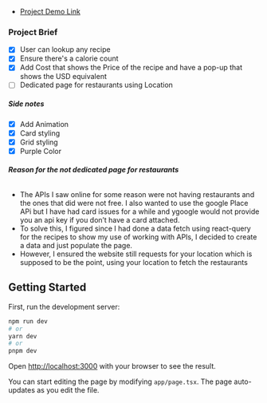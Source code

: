 - [Project Demo Link](https://ms-ore.vercel.app/recipes)

### Project Brief

- [x] User can lookup any recipe
- [x] Ensure there's a calorie count
- [x] Add Cost that shows the Price of the recipe and have a pop-up that shows the USD equivalent
- [ ] Dedicated page for restaurants using Location
##### Side notes
- [x] Add Animation
- [x] Card styling
- [x] Grid styling
- [x] Purple Color

###### ***Reason for the not dedicated page for restaurants***
- The APIs I saw online for some reason were not having restaurants and the ones that did were not free. I also wanted to use the google Place APi but I have had card issues for a while and ygoogle would not provide you an api key if you don’t have a card attached.
- To solve this, I figured since I had done a data fetch using react-query for the recipes to show my use of working with APIs, I decided to create a data and just populate the page.
- However, I ensured the website still requests for your location which is supposed to be the point, using your location to fetch the restaurants


## Getting Started

First, run the development server:

```bash
npm run dev
# or
yarn dev
# or
pnpm dev
```

Open [http://localhost:3000](http://localhost:3000) with your browser to see the result.

You can start editing the page by modifying `app/page.tsx`. The page auto-updates as you edit the file.


